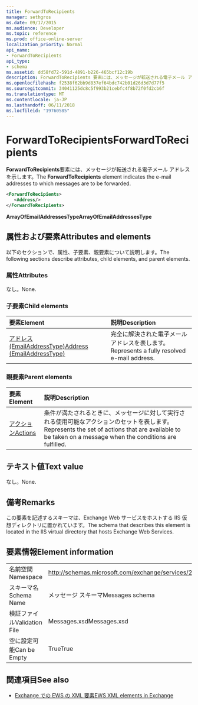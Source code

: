 ```yaml
---
title: ForwardToRecipients
manager: sethgros
ms.date: 09/17/2015
ms.audience: Developer
ms.topic: reference
ms.prod: office-online-server
localization_priority: Normal
api_name:
- ForwardToRecipients
api_type:
- schema
ms.assetid: dd58fd72-591d-4891-b226-465bcf12c19b
description: ForwardToRecipients 要素には、メッセージが転送される電子メール アドレスを示します。
ms.openlocfilehash: f2538f62bb9d837ef64bdc742b01d26d3d7d77f5
ms.sourcegitcommit: 34041125dc8c5f993b21cebfc4f8b72f0fd2cb6f
ms.translationtype: MT
ms.contentlocale: ja-JP
ms.lasthandoff: 06/11/2018
ms.locfileid: "19760585"
---
```

# <a name="forwardtorecipients"></a><span data-ttu-id="35ac7-103">ForwardToRecipients</span><span class="sxs-lookup"><span data-stu-id="35ac7-103">ForwardToRecipients</span></span>

<span data-ttu-id="35ac7-104">**ForwardToRecipients**要素には、メッセージが転送される電子メール アドレスを示します。</span><span class="sxs-lookup"><span data-stu-id="35ac7-104">The **ForwardToRecipients** element indicates the e-mail addresses to which messages are to be forwarded.</span></span> 
  
```XML
<ForwardToRecipients>
   <Address/>
</ForwardToRecipients>
```

 <span data-ttu-id="35ac7-105">**ArrayOfEmailAddressesType**</span><span class="sxs-lookup"><span data-stu-id="35ac7-105">**ArrayOfEmailAddressesType**</span></span>
## <a name="attributes-and-elements"></a><span data-ttu-id="35ac7-106">属性および要素</span><span class="sxs-lookup"><span data-stu-id="35ac7-106">Attributes and elements</span></span>

<span data-ttu-id="35ac7-107">以下のセクションで、属性、子要素、親要素について説明します。</span><span class="sxs-lookup"><span data-stu-id="35ac7-107">The following sections describe attributes, child elements, and parent elements.</span></span>
  
### <a name="attributes"></a><span data-ttu-id="35ac7-108">属性</span><span class="sxs-lookup"><span data-stu-id="35ac7-108">Attributes</span></span>

<span data-ttu-id="35ac7-109">なし。</span><span class="sxs-lookup"><span data-stu-id="35ac7-109">None.</span></span>
  
### <a name="child-elements"></a><span data-ttu-id="35ac7-110">子要素</span><span class="sxs-lookup"><span data-stu-id="35ac7-110">Child elements</span></span>

|<span data-ttu-id="35ac7-111">**要素**</span><span class="sxs-lookup"><span data-stu-id="35ac7-111">**Element**</span></span>|<span data-ttu-id="35ac7-112">**説明**</span><span class="sxs-lookup"><span data-stu-id="35ac7-112">**Description**</span></span>|
|:-----|:-----|
|[<span data-ttu-id="35ac7-113">アドレス (EmailAddressType)</span><span class="sxs-lookup"><span data-stu-id="35ac7-113">Address (EmailAddressType)</span></span>](address-emailaddresstype.md) <br/> |<span data-ttu-id="35ac7-114">完全に解決された電子メール アドレスを表します。</span><span class="sxs-lookup"><span data-stu-id="35ac7-114">Represents a fully resolved e-mail address.</span></span>  <br/> |
   
### <a name="parent-elements"></a><span data-ttu-id="35ac7-115">親要素</span><span class="sxs-lookup"><span data-stu-id="35ac7-115">Parent elements</span></span>

|<span data-ttu-id="35ac7-116">**要素**</span><span class="sxs-lookup"><span data-stu-id="35ac7-116">**Element**</span></span>|<span data-ttu-id="35ac7-117">**説明**</span><span class="sxs-lookup"><span data-stu-id="35ac7-117">**Description**</span></span>|
|:-----|:-----|
|[<span data-ttu-id="35ac7-118">アクション</span><span class="sxs-lookup"><span data-stu-id="35ac7-118">Actions</span></span>](actions.md) <br/> |<span data-ttu-id="35ac7-119">条件が満たされるときに、メッセージに対して実行される使用可能なアクションのセットを表します。</span><span class="sxs-lookup"><span data-stu-id="35ac7-119">Represents the set of actions that are available to be taken on a message when the conditions are fulfilled.</span></span>  <br/> |
   
## <a name="text-value"></a><span data-ttu-id="35ac7-120">テキスト値</span><span class="sxs-lookup"><span data-stu-id="35ac7-120">Text value</span></span>

<span data-ttu-id="35ac7-121">なし。</span><span class="sxs-lookup"><span data-stu-id="35ac7-121">None.</span></span>
  
## <a name="remarks"></a><span data-ttu-id="35ac7-122">備考</span><span class="sxs-lookup"><span data-stu-id="35ac7-122">Remarks</span></span>

<span data-ttu-id="35ac7-123">この要素を記述するスキーマは、Exchange Web サービスをホストする IIS 仮想ディレクトリに置かれています。</span><span class="sxs-lookup"><span data-stu-id="35ac7-123">The schema that describes this element is located in the IIS virtual directory that hosts Exchange Web Services.</span></span>
  
## <a name="element-information"></a><span data-ttu-id="35ac7-124">要素情報</span><span class="sxs-lookup"><span data-stu-id="35ac7-124">Element information</span></span>

|||
|:-----|:-----|
|<span data-ttu-id="35ac7-125">名前空間</span><span class="sxs-lookup"><span data-stu-id="35ac7-125">Namespace</span></span>  <br/> |http://schemas.microsoft.com/exchange/services/2006/messages  <br/> |
|<span data-ttu-id="35ac7-126">スキーマ名</span><span class="sxs-lookup"><span data-stu-id="35ac7-126">Schema Name</span></span>  <br/> |<span data-ttu-id="35ac7-127">メッセージ スキーマ</span><span class="sxs-lookup"><span data-stu-id="35ac7-127">Messages schema</span></span>  <br/> |
|<span data-ttu-id="35ac7-128">検証ファイル</span><span class="sxs-lookup"><span data-stu-id="35ac7-128">Validation File</span></span>  <br/> |<span data-ttu-id="35ac7-129">Messages.xsd</span><span class="sxs-lookup"><span data-stu-id="35ac7-129">Messages.xsd</span></span>  <br/> |
|<span data-ttu-id="35ac7-130">空に設定可能</span><span class="sxs-lookup"><span data-stu-id="35ac7-130">Can be Empty</span></span>  <br/> |<span data-ttu-id="35ac7-131">True</span><span class="sxs-lookup"><span data-stu-id="35ac7-131">True</span></span>  <br/> |
   
## <a name="see-also"></a><span data-ttu-id="35ac7-132">関連項目</span><span class="sxs-lookup"><span data-stu-id="35ac7-132">See also</span></span>



- [<span data-ttu-id="35ac7-133">Exchange での EWS の XML 要素</span><span class="sxs-lookup"><span data-stu-id="35ac7-133">EWS XML elements in Exchange</span></span>](ews-xml-elements-in-exchange.md)

